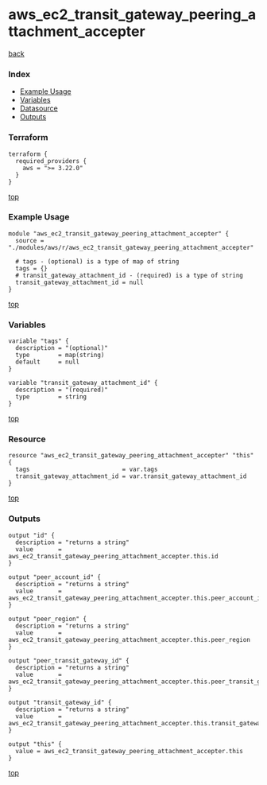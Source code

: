 # aws_ec2_transit_gateway_peering_attachment_accepter

[back](../aws.md)

### Index

- [Example Usage](#example-usage)
- [Variables](#variables)
- [Datasource](#datasource)
- [Outputs](#outputs)

### Terraform

```hcl
terraform {
  required_providers {
    aws = ">= 3.22.0"
  }
}
```

[top](#index)

### Example Usage

```hcl
module "aws_ec2_transit_gateway_peering_attachment_accepter" {
  source = "./modules/aws/r/aws_ec2_transit_gateway_peering_attachment_accepter"

  # tags - (optional) is a type of map of string
  tags = {}
  # transit_gateway_attachment_id - (required) is a type of string
  transit_gateway_attachment_id = null
}
```

[top](#index)

### Variables

```hcl
variable "tags" {
  description = "(optional)"
  type        = map(string)
  default     = null
}

variable "transit_gateway_attachment_id" {
  description = "(required)"
  type        = string
}
```

[top](#index)

### Resource

```hcl
resource "aws_ec2_transit_gateway_peering_attachment_accepter" "this" {
  tags                          = var.tags
  transit_gateway_attachment_id = var.transit_gateway_attachment_id
}
```

[top](#index)

### Outputs

```hcl
output "id" {
  description = "returns a string"
  value       = aws_ec2_transit_gateway_peering_attachment_accepter.this.id
}

output "peer_account_id" {
  description = "returns a string"
  value       = aws_ec2_transit_gateway_peering_attachment_accepter.this.peer_account_id
}

output "peer_region" {
  description = "returns a string"
  value       = aws_ec2_transit_gateway_peering_attachment_accepter.this.peer_region
}

output "peer_transit_gateway_id" {
  description = "returns a string"
  value       = aws_ec2_transit_gateway_peering_attachment_accepter.this.peer_transit_gateway_id
}

output "transit_gateway_id" {
  description = "returns a string"
  value       = aws_ec2_transit_gateway_peering_attachment_accepter.this.transit_gateway_id
}

output "this" {
  value = aws_ec2_transit_gateway_peering_attachment_accepter.this
}
```

[top](#index)